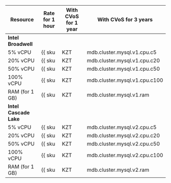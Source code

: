 Resource | Rate for 1 hour | With CVoS for 1 year | With CVoS for 3 years
----- | ----- | ----- | -----
**Intel Broadwell** |
5% vCPU | {{ sku|KZT|mdb.cluster.mysql.v1.cpu.c5|string }} | − | −
20% vCPU | {{ sku|KZT|mdb.cluster.mysql.v1.cpu.c20|string }} | − | −
50% vCPU | {{ sku|KZT|mdb.cluster.mysql.v1.cpu.c50|string }} | − | −
100% vCPU | {{ sku|KZT|mdb.cluster.mysql.v1.cpu.c100|string }} | − | −
RAM (for 1 GB) | {{ sku|KZT|mdb.cluster.mysql.v1.ram|string }} | − | −
**Intel Cascade Lake** |
5% vCPU | {{ sku|KZT|mdb.cluster.mysql.v2.cpu.c5|string }} | − | −
20% vCPU | {{ sku|KZT|mdb.cluster.mysql.v2.cpu.c20|string }} | − | −
50% vCPU | {{ sku|KZT|mdb.cluster.mysql.v2.cpu.c50|string }} | − | −
100% vCPU | {{ sku|KZT|mdb.cluster.mysql.v2.cpu.c100|string }} | {{ sku|KZT|v1.commitment.y1.mdb.mysql.cpu.c100.v2|string }} ({{ sku|KZT|v1.commitment.y1.mdb.mysql.cpu.c100.v2|cud.y1|discount|percent|string }}) | {{ sku|KZT|v1.commitment.y3.mdb.mysql.cpu.c100.v2|string }} ({{ sku|KZT|v1.commitment.y3.mdb.mysql.cpu.c100.v2|cud.y3|discount|percent|string }})
RAM (for 1 GB) | {{ sku|KZT|mdb.cluster.mysql.v2.ram|string }} | {{ sku|KZT|v1.commitment.y1.mdb.mysql.ram.v2|string }} ({{ sku|KZT|v1.commitment.y1.mdb.mysql.ram.v2|cud.y1|discount|percent|string }}) | {{ sku|KZT|v1.commitment.y3.mdb.mysql.ram.v2|string }} ({{ sku|KZT|v1.commitment.y3.mdb.mysql.ram.v2|cud.y3|discount|percent|string }})
